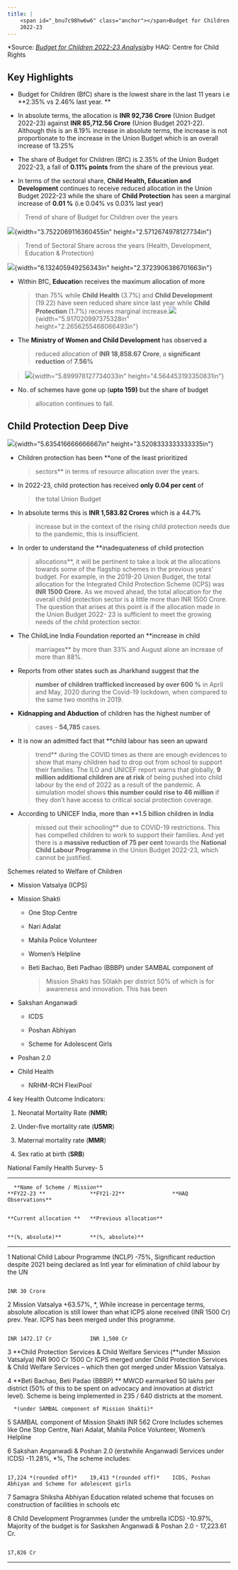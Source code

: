 ```yaml
---
title: |
    <span id="_bnu7c98hw6w6" class="anchor"></span>Budget for Children
    2022-23
---
```


*Source: [*Budget for Children 2022-23 Analysis*](https://drive.google.com/file/d/1dLv6dVrUjUXisEWIHisCS4MHficDf4yz/view?usp=sharing)by HAQ: Centre for Child Rights

Key Highlights
--------------

-   Budget for Children (BfC) share is the lowest share in the last 11 years i.e **2.35% vs 2.46% last year. **

-   In absolute terms, the allocation is **INR 92,736 Crore** (Union Budget 2022-23) against **INR 85,712.56 Crore** (Union Budget 2021-22). Although this is an 8.19% increase in absolute terms, the increase is not proportionate to the increase in the Union Budget which is an overall increase of 13.25%

-   The share of Budget for Children (BfC) is 2.35% of the Union Budget 2022-23, a fall of **0.11% points** from the share of the previous year.

-   In terms of the sectoral share, **Child Health, Education and Development** continues to receive reduced allocation in the Union Budget 2022-23 while the share of **Child Protection** has seen a marginal increase of **0.01 %** (i.e 0.04% vs 0.03% last year)

> Trend of share of Budget for Children over the years

![](media/image1.png){width="3.7522069116360455in"
height="2.5712674978127734in"}

> Trend of Sectoral Share across the years (Health, Development,
> Education & Protection)

![](media/image6.png){width="6.132405949256343in"
height="2.3723906386701663in"}

-   Within BfC, **Educatio**n receives the maximum allocation of more
    > than 75% while **Child Health** (3.7%) and **Child
    > Development** (19.22) have seen reduced share since last year
    > while **Child Protection** (1.7%) receives marginal
    > increase.![](media/image3.png){width="5.917020997375328in"
    > height="2.2656255468066493in"}

<!-- -->

-   The **Ministry of Women and Child Development** has observed a
    > reduced allocation of **INR 18,858.67 Crore**, a **significant
    > reduction** of **7.56%**

> ![](media/image2.png){width="5.899978127734033in"
> height="4.564453193350831in"}

-   No. of schemes have gone up (**upto 159)** but the share of budget
    > allocation continues to fall.

 Child Protection Deep Dive
---------------------------

![](media/image5.png){width="5.635416666666667in"
height="3.5208333333333335in"}

-   Children protection has been **one of the least prioritized
    > sectors** in terms of resource allocation over the years.

-   In 2022-23, child protection has received **only 0.04 per cent** of
    > the total Union Budget

-   In absolute terms this is **INR 1,583.82 Crores** which is a 44.7%
    > increase but in the context of the rising child protection needs
    > due to the pandemic, this is insufficient.

-   In order to understand the **inadequateness of child protection
    > allocations**, it will be pertinent to take a look at the
    > allocations towards some of the flagship schemes in the previous
    > years’ budget. For example, in the 2019-20 Union Budget, the total
    > allocation for the Integrated Child Protection Scheme (ICPS) was
    > **INR 1500 Crore.** As we moved ahead, the total allocation for
    > the overall child protection sector is a little more than INR
    > 1500 Crore. The question that arises at this point is if the
    > allocation made in the Union Budget 2022- 23 is sufficient to meet
    > the growing needs of the child protection sector.

-   The ChildLine India Foundation reported an **increase in child
    > marriages** by more than 33% and August alone an increase of more
    > than 88%.

-   Reports from other states such as Jharkhand suggest that the
    > **number of children trafficked increased by over 600 %** in April
    > and May, 2020 during the Covid-19 lockdown, when compared to the
    > same two months in 2019.

-   **Kidnapping and Abduction** of children has the highest number of
    > cases - **54,785** cases.

-   It is now an admitted fact that **child labour has seen an upward
    > trend** during the COVID times as there are enough evidences to
    > show that many children had to drop out from school to support
    > their families. The ILO and UNICEF report warns that globally, **9
    > million additional children are at risk** of being pushed into
    > child labour by the end of 2022 as a result of the pandemic. A
    > simulation model shows **this number could rise to 46 million** if
    > they don’t have access to critical social protection coverage.

-   According to UNICEF India, more than **1.5 billion children in India
    > missed out their schooling** due to COVID-19 restrictions. This
    > has compelled children to work to support their families. And yet
    > there is a **massive reduction of 75 per cent** towards the
    > **National Child Labour Programme** in the Union Budget 2022-23,
    > which cannot be justified.

Schemes related to Welfare of Children

-   Mission Vatsalya (ICPS)

-   Mission Shakti

    -   One Stop Centre

    -   Nari Adalat

    -   Mahila Police Volunteer

    -   Women’s Helpline

    -   Beti Bachao, Beti Padhao (BBBP) under SAMBAL component of
        > Mission Shakti has 50lakh per district 50% of which is for
        > awareness and innovation. This has been

-   Sakshan Anganwadi

    -   ICDS

    -   Poshan Abhiyan

    -   Scheme for Adolescent Girls

-   Poshan 2.0

-   Child Health

    -   NRHM-RCH FlexiPool

4 key Health Outcome Indicators:

1.  Neonatal Mortality Rate (**NMR**)

2.  Under-five mortality rate (**U5MR**)

3.  Maternal mortality rate (**MMR**)

4.  Sex ratio at birth (**SRB**)

National Family Health Survey- 5

  --------------------------------------------------------------------------------------------------------------------------------------------------------------------------------------------------------------------------------------------------------------------------------------------------------------------------
      **Name of Scheme / Mission**                                                      **FY22-23 **              **FY21-22**               **HAQ Observations**
                                                                                                                                            
                                                                                        **Current allocation **   **Previous allocation**   
                                                                                                                                            
                                                                                        **(%, absolute)**         **(%, absolute)**         
  --- --------------------------------------------------------------------------------- ------------------------- ------------------------- --------------------------------------------------------------------------------------------------------------------------------------------------------------------------------
  1   National Child Labour Programme (NCLP)                                            -75%,                                               Significant reduction despite 2021 being declared as Intl year for elimination of child labour by the UN
                                                                                                                                            
                                                                                        INR 30 Crore                                        

  2   Mission Vatsalya                                                                  +63.57%,                  \*,                       While increase in percentage terms, absolute allocation is still lower than what ICPS alone received (INR 1500 Cr) prev. Year. ICPS has been merged under this programme.
                                                                                                                                            
                                                                                        INR 1472.17 Cr            INR 1,500 Cr              

  3   **Child Protection Services & Child Welfare Services (**under Mission Vatsalya)   INR 900 Cr                1500 Cr                   ICPS merged under Child Protection Services & Child Welfare Services – which then got merged under Mission Vatsalya.

  4   **Beti Bachao, Beti Padao (BBBP) **                                                                                                   MWCD earmarked 50 lakhs per district (50% of this to be spent on advocacy and innovation at district level). Scheme is being implemented in 235 / 640 districts at the moment.
                                                                                                                                            
      *(under SAMBAL component of Mission Shakti)*                                                                                          

  5   SAMBAL component of Mission Shakti                                                INR 562 Crore                                       Includes schemes like One Stop Centre, Nari Adalat, Mahila Police Volunteer, Women’s Helpline

  6   Sakshan Anganwadi & Poshan 2.0 (erstwhile Anganwadi Services under ICDS)          -11.28%,                  \*%,                      The scheme includes:
                                                                                                                                            
                                                                                        17,224 *(rounded off)*    19,413 *(rounded off)*    ICDS, Poshan Abhiyan and Scheme for adolescent girls

  7   Samagra Shiksha Abhiyan                                                                                                               Education related scheme that focuses on construction of facilities in schools etc

  8   Child Development Programmes (under the umbrella ICDS)                            -10.97%,                                            Majority of the budget is for Saskshen Anganwadi & Poshan 2.0 - 17,223.61 Cr.
                                                                                                                                            
                                                                                        17,826 Cr                                           
  --------------------------------------------------------------------------------------------------------------------------------------------------------------------------------------------------------------------------------------------------------------------------------------------------------------------------
